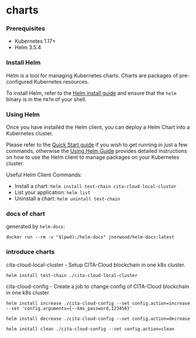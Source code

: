 # charts

### Prerequisites
- Kubernetes 1.17+
- Helm 3.5.4

### Install Helm

Helm is a tool for managing Kubernetes charts. Charts are packages of pre-configured Kubernetes resources.

To install Helm, refer to the [Helm install guide](https://github.com/helm/helm#install) and ensure that the `helm` binary is in the `PATH` of your shell.

### Using Helm

Once you have installed the Helm client, you can deploy a Helm Chart into a Kubernetes cluster.

Please refer to the [Quick Start guide](https://helm.sh/docs/intro/quickstart/) if you wish to get running in just a few commands, otherwise the [Using Helm Guide](https://helm.sh/docs/intro/using_helm/) provides detailed instructions on how to use the Helm client to manage packages on your Kubernetes cluster.

Useful Helm Client Commands:
* Install a chart: `helm install test-chain cita-cloud-local-cluster`
* List your application: `helm list`
* Uninstall a chart: `helm unintall test-chain`

### docs of chart

generated by `helm-docs`:

```
docker run --rm -v "$(pwd):/helm-docs" jnorwood/helm-docs:latest
```

### introduce charts

cita-cloud-local-cluster - Setup CITA-Cloud blockchain in one k8s cluster.

```
helm install test-chain ./cita-cloud-local-cluster
```

cita-cloud-config - Create a job to change config of CITA-Cloud blockchain in one k8s cluster

```
helm install increase ./cita-cloud-config --set config.action=increase --set 'config.arguments={--kms_password,123456}'

helm install decrease ./cita-cloud-config --set config.action=decrease

helm install clean ./cita-cloud-config --set config.action=clean
```
